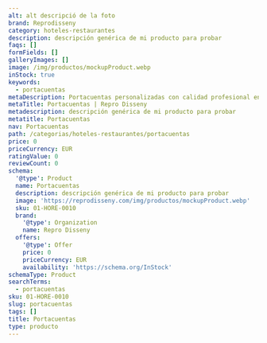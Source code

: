 ```yaml
---
alt: alt descripció de la foto
brand: Reprodisseny
category: hoteles-restaurantes
description: descripción genérica de mi producto para probar
faqs: []
formFields: []
galleryImages: []
image: /img/productos/mockupProduct.webp
inStock: true
keywords:
  - portacuentas
metaDescription: Portacuentas personalizadas con calidad profesional en Cataluña.
metaTitle: Portacuentas | Repro Disseny
metadescription: descripción genérica de mi producto para probar
metatitle: Portacuentas
nav: Portacuentas
path: /categorias/hoteles-restaurantes/portacuentas
price: 0
priceCurrency: EUR
ratingValue: 0
reviewCount: 0
schema:
  '@type': Product
  name: Portacuentas
  description: descripción genérica de mi producto para probar
  image: 'https://reprodisseny.com/img/productos/mockupProduct.webp'
  sku: 01-HORE-0010
  brand:
    '@type': Organization
    name: Repro Disseny
  offers:
    '@type': Offer
    price: 0
    priceCurrency: EUR
    availability: 'https://schema.org/InStock'
schemaType: Product
searchTerms:
  - portacuentas
sku: 01-HORE-0010
slug: portacuentas
tags: []
title: Portacuentas
type: producto
---
```


